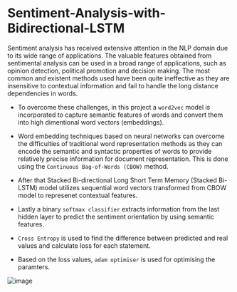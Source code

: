 # Sentiment-Analysis-with-Bidirectional-LSTM

Sentiment analysis has received extensive
attention in the NLP domain due to its wide range of applications. The valuable features obtained from
sentimental analysis can be used in a broad range of applications,
such as opinion detection, political promotion and
decision making. The most common and existent methods used have been quite ineffective as they are insensitive to contextual information and fail to handle the long distance dependencies in words. 

- To overcome these challenges, in this project a `word2vec` model is incorporated to capture semantic features of words and convert them into high dimentional word vectors (embeddings). 
- Word embedding techniques based on neural networks can
overcome the difficulties of traditional word representation methods as they can encode the semantic and syntactic properties of words to provide relatively precise information for document representation. This is done using the `Continuous Bag-of-Words (CBOW)` method.

- After that Stacked Bi-directional Long Short Term Memory (Stacked Bi-LSTM) model utilizes sequential word vectors transformed from CBOW model to represenet contextual features.

- Lastly a binary `softmax classifier` extracts information from the last hidden layer to predict the sentiment orientation by using semantic features. 
- `Cross Entropy` is used to find the difference between predicted and real values and calculate loss for each statement.
- Based on the loss values, `adam optimiser` is used for optimising the paramters.

![image](https://user-images.githubusercontent.com/7736847/122645952-9d29c200-d13a-11eb-87e3-58212f443b5a.png)

